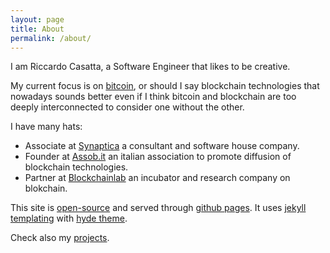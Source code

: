 ```yaml
---
layout: page
title: About
permalink: /about/
---
```


I am Riccardo Casatta, a Software Engineer that likes to be creative.

My current focus is on [bitcoin](http://bitcoin.org), or should I say blockchain technologies that nowadays sounds better even if I think bitcoin and blockchain are too deeply interconnected to consider one without the other.

I have many hats:

* Associate at [Synaptica](http://synaptica.info) a consultant and software house company.
* Founder at [Assob.it](http://assob.it) an italian association to promote diffusion of blockchain technologies.
* Partner at [Blockchainlab](http://blockchainlab.it) an incubator and research company on blokchain.

This site is [open-source](https://github.com/RCasatta/rcasatta.github.io) and served through [github pages](https://pages.github.com/). It uses [jekyll templating](https://jekyllrb.com/) with [hyde theme](https://github.com/poole/hyde).

Check also my [projects](/projects).
